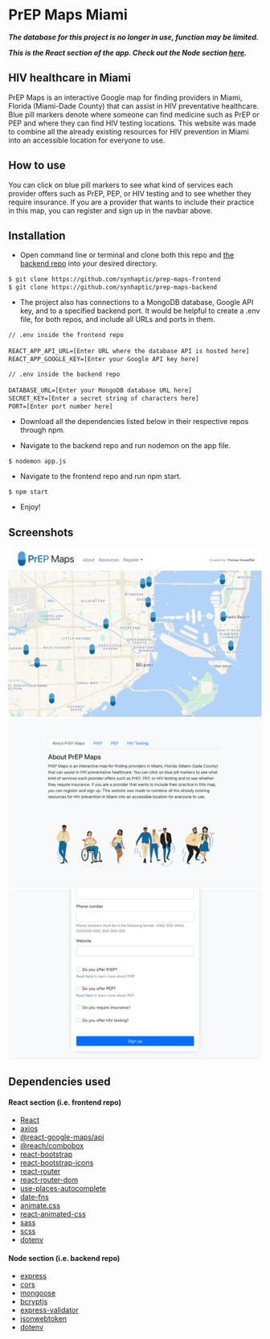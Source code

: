 
<h1> PrEP Maps Miami </h1>

**_The database for this project is no longer in use, function may be limited._**

**_This is the React section of the app. Check out the Node section <a href="https://github.com/tomknoe/prepmaps.Node.js" target="_blank">here</a>._**

## HIV healthcare in Miami

PrEP Maps is an interactive Google map for finding providers in Miami, Florida (Miami-Dade County) that can assist in HIV preventative healthcare. Blue pill markers denote where someone can find medicine such as PrEP or PEP and where they can find HIV testing locations. This website was made to combine all the already existing resources for HIV prevention in Miami into an accessible location for everyone to use.

## How to use

You can click on blue pill markers to see what kind of services each provider offers such as PrEP, PEP, or HIV testing and to see whether they require insurance. If you are a provider that wants to include their practice in this map, you can register and sign up in the navbar above.

## Installation

- Open command line or terminal and clone both this repo and <a href="https://github.com/tomknoe/prepmaps.Node.js" target="_blank">the backend repo</a> into your desired directory.

```lang-zsh
$ git clone https://github.com/synhaptic/prep-maps-frontend
$ git clone https://github.com/synhaptic/prep-maps-backend
```

- The project also has connections to a MongoDB database, Google API key, and to a specified backend port. It would be helpful to create a .env file, for both repos, and include all URLs and ports in them.

```
// .env inside the frontend repo

REACT_APP_API_URL=[Enter URL where the database API is hosted here]
REACT_APP_GOOGLE_KEY=[Enter your Google API key here]
```

```
// .env inside the backend repo

DATABASE_URL=[Enter your MongoDB database URL here]
SECRET_KEY=[Enter a secret string of characters here]
PORT=[Enter port number here]
```

- Download all the dependencies listed below in their respective repos through npm.

- Navigate to the backend repo and run nodemon on the app file.

```lang-zsh
$ nodemon app.js
```

- Navigate to the frontend repo and run npm start.

```lang-zsh
$ npm start
```

- Enjoy!

## Screenshots

<img src="https://github.com/tomknoe/prepmaps.React.js/blob/main/public/demo-1.png" /> 
<img src="https://github.com/tomknoe/prepmaps.React.js/blob/main/public/demo-2.png" /> 
<img src="https://github.com/tomknoe/prepmaps.React.js/blob/main/public/demo-3.png" />

## Dependencies used

#### React section (i.e. frontend repo)

- <a href="https://reactjs.org/" target="_blank">React</a>
- <a href="https://www.npmjs.com/package/axios" target="_blank">axios</a>
- <a href="https://www.npmjs.com/package/react-google-maps" target="_blank">@react-google-maps/api</a>
- <a href="https://www.npmjs.com/package/@reach/combobox" target="_blank">@reach/combobox</a>
- <a href="https://react-bootstrap.github.io/" target="_blank">react-bootstrap</a>
- <a href="https://www.npmjs.com/package/react-bootstrap-icons" target="_blank">react-bootstrap-icons</a>
- <a href="https://www.npmjs.com/package/react-router" target="_blank">react-router</a>
- <a href="https://www.npmjs.com/package/react-router-dom" target="_blank">react-router-dom</a>
- <a href="https://www.npmjs.com/package/use-places-autocomplete" target="_blank">use-places-autocomplete</a>
- <a href="https://www.npmjs.com/package/date-fns" target="_blank">date-fns</a>
- <a href="https://www.npmjs.com/package/animate.css/v/3.7.0" target="_blank">animate.css</a>
- <a href="https://www.npmjs.com/package/react-animated-css" target="_blank">react-animated-css</a>
- <a href="https://sass-lang.com/" target="_blank">sass</a>
- <a href="https://www.npmjs.com/package/scss" target="_blank">scss</a>
- <a href="https://www.npmjs.com/package/dotenv" target="_blank">dotenv</a>

#### Node section (i.e. backend repo)

- <a href="https://www.npmjs.com/package/express" target="_blank">express</a>
- <a href="https://www.npmjs.com/package/cors" target="_blank">cors</a>
- <a href="https://www.npmjs.com/package/mongoose" target="_blank">mongoose</a>
- <a href="https://www.npmjs.com/package/bcryptjs" target="_blank">bcryptjs</a>
- <a href="https://www.npmjs.com/package/express-validator" target="_blank">express-validator</a>
- <a href="https://www.npmjs.com/package/jsonwebtoken" target="_blank">jsonwebtoken</a>
- <a href="https://www.npmjs.com/package/dotenv" target="_blank">dotenv</a>
